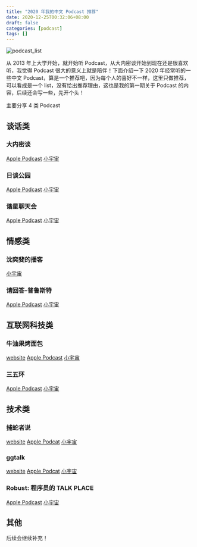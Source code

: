 ```yaml
---
title: "2020 年我的中文 Podcast 推荐"
date: 2020-12-25T00:32:06+08:00
draft: false
categories: [podcast]
tags: []
---
```


![podcast_list](/blog/images/my_2020_podacat_list.jpg)

从 2013 年上大学开始，就开始听 Podcast，从大内密谈开始到现在还是很喜欢听，我觉得 Podcast 很大的意义上就是陪伴！下面介绍一下 2020 年经常听的一些中文 Podcast，算是一个推荐吧，因为每个人的喜好不一样，这里只做推荐，可以看成是一个 list，没有给出推荐理由，这也是我的第一期关于 Podcast 的内容，后续还会写一些，先开个头！

<!--more-->

主要分享 4 类 Podcast

## 谈话类

### 大内密谈

[Apple Podcast](https://podcasts.apple.com/cn/podcast/%E5%A4%A7%E5%86%85%E5%AF%86%E8%B0%88/id657765158) [小宇宙](https://www.xiaoyuzhoufm.com/podcast/5e3bdf08418a84a046fb556c)

### 日谈公园

[Apple Podcast](https://podcasts.apple.com/cn/podcast/%E6%97%A5%E8%B0%88%E5%85%AC%E5%9B%AD/id1166949390) [小宇宙](https://www.xiaoyuzhoufm.com/podcast/5e7c9b84418a84a0461cd10d)

### 谐星聊天会

[Apple Podcast](https://podcasts.apple.com/cn/podcast/%E8%B0%90%E6%98%9F%E8%81%8A%E5%A4%A9%E4%BC%9A/id1488080680) [小宇宙](https://www.xiaoyuzhoufm.com/podcast/5e280fa7418a84a0461f912b)

## 情感类

### 沈奕斐的播客

[小宇宙](https://www.xiaoyuzhoufm.com/podcast/5f4e170c9504bbdb77566a19)

### 请回答-普鲁斯特

[Apple Podcast](https://podcasts.apple.com/cn/podcast/%E8%AF%B7%E5%9B%9E%E7%AD%94-%E6%99%AE%E9%B2%81%E6%96%AF%E7%89%B9-the-proust-questionnaire-for-you-podcast/id1479643795) [小宇宙](https://www.xiaoyuzhoufm.com/podcast/5e313ebf418a84a046f6ec7d)



## 互联网科技类

### 牛油果烤面包

[website](https://avocadotoast.live/) [Apple Podcast](https://podcasts.apple.com/cn/podcast/id1520154407) [小宇宙](https://www.xiaoyuzhoufm.com/podcast/5e7c8b2b418a84a046e3ecbc)

### 三五环

[Apple Podcast](https://podcasts.apple.com/cn/podcast/%E4%B8%89%E4%BA%94%E7%8E%AF/id1475113228) [小宇宙](https://www.xiaoyuzhoufm.com/podcast/5e280fab418a84a0461faa3c)

## 技术类

### 捕蛇者说

[website](https://pythonhunter.org/) [Apple Podcat](https://podcasts.apple.com/cn/podcast/%E6%8D%95%E8%9B%87%E8%80%85%E8%AF%B4/id1471299491) [小宇宙](https://www.xiaoyuzhoufm.com/podcast/5e33971f418a84a04629b42e)

### ggtalk

[website](https://talk.swift.gg/) [Apple Podcat](https://podcasts.apple.com/cn/podcast/ggtalk/id1440443653) [小宇宙](https://www.xiaoyuzhoufm.com/podcast/5e280fac418a84a0461faeea)

### Robust: 程序员的 TALK PLACE

[Apple Podcast](https://podcasts.apple.com/cn/podcast/robust-%E7%A8%8B%E5%BA%8F%E5%91%98%E7%9A%84-talk-place/id1502792444?i=1000503024204) [小宇宙](https://www.xiaoyuzhoufm.com/podcast/5e7c74e5418a84a046a1f26c)

## 其他

后续会继续补充！
